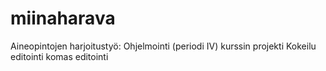 # miinaharava
Aineopintojen harjoitustyö: Ohjelmointi (periodi IV) kurssin projekti
Kokeilu editointi komas editointi